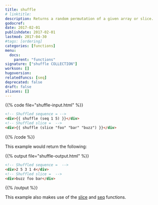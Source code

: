 ```yaml
---
title: shuffle
# linktitle:
description: Returns a random permutation of a given array or slice.
godocref:
date: 2017-02-01
publishdate: 2017-02-01
lastmod: 2017-04-30
#tags: [ordering]
categories: [functions]
menu:
  docs:
    parent: "functions"
signature: ["shuffle COLLECTION"]
workson: []
hugoversion:
relatedfuncs: [seq]
deprecated: false
draft: false
aliases: []
---
```


{{% code file="shuffle-input.html" %}}
```html
<!-- Shuffled sequence = -->
<div>{{ shuffle (seq 1 5) }}</div>
<!-- Shuffled slice =  -->
<div>{{ shuffle (slice "foo" "bar" "buzz") }}</div>
```
{{% /code %}}

This example would return the following:

{{% output file="shuffle-output.html" %}}
```html
<!-- Shuffled sequence =  -->
<div>2 5 3 1 4</div>
<!-- Shuffled slice =  -->
<div>buzz foo bar</div>
```
{{% /output %}}

This example also makes use of the [slice](/functions/slice/) and [seq](/functions/seq/) functions.
